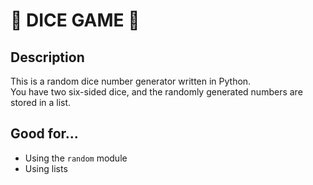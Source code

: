 # 🎲 DICE GAME 🎲

## Description
This is a random dice number generator written in Python.  
You have two six-sided dice, and the randomly generated numbers are stored in a list.

## Good for...
- Using the `random` module
- Using lists
